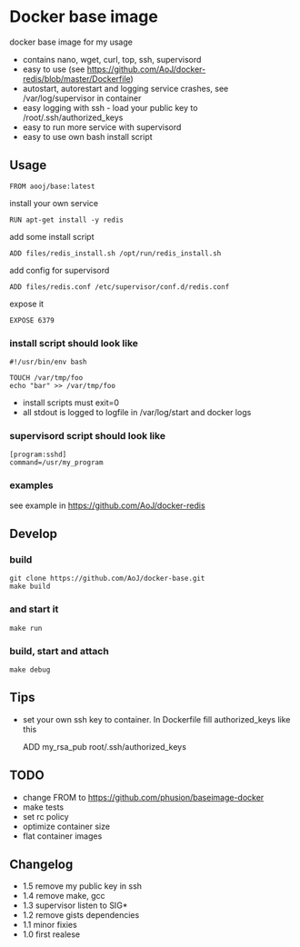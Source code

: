 # Docker base image

docker base image for my usage

- contains nano, wget, curl, top, ssh, supervisord
- easy to use (see https://github.com/AoJ/docker-redis/blob/master/Dockerfile)
- autostart, autorestart and logging service crashes, see /var/log/supervisor in container
- easy logging with ssh - load your public key to /root/.ssh/authorized_keys
- easy to run more service with supervisord
- easy to use own bash install script


## Usage

    FROM aooj/base:latest

install your own service

    RUN apt-get install -y redis
    
add some install script

    ADD files/redis_install.sh /opt/run/redis_install.sh
    
add config for supervisord

    ADD files/redis.conf /etc/supervisor/conf.d/redis.conf

expose it

    EXPOSE 6379


### install script should look like

    #!/usr/bin/env bash
    
    TOUCH /var/tmp/foo
    echo "bar" >> /var/tmp/foo
    
- install scripts must exit=0
- all stdout is logged to logfile in /var/log/start and docker logs


### supervisord script should look like

    [program:sshd]
    command=/usr/my_program
    
### examples
see example in https://github.com/AoJ/docker-redis

## Develop


### build
    git clone https://github.com/AoJ/docker-base.git
    make build
    
### and start it
    make run

### build, start and attach
    make debug

## Tips
- set your own ssh key to container. In Dockerfile fill authorized_keys like this
 
    ADD my_rsa_pub root/.ssh/authorized_keys

    
## TODO
- change FROM to https://github.com/phusion/baseimage-docker
- make tests
- set rc policy
- optimize container size
- flat container images


## Changelog
- 1.5 remove my public key in ssh
- 1.4 remove make, gcc
- 1.3 supervisor listen to SIG*
- 1.2 remove gists dependencies
- 1.1 minor fixies
- 1.0 first realese
